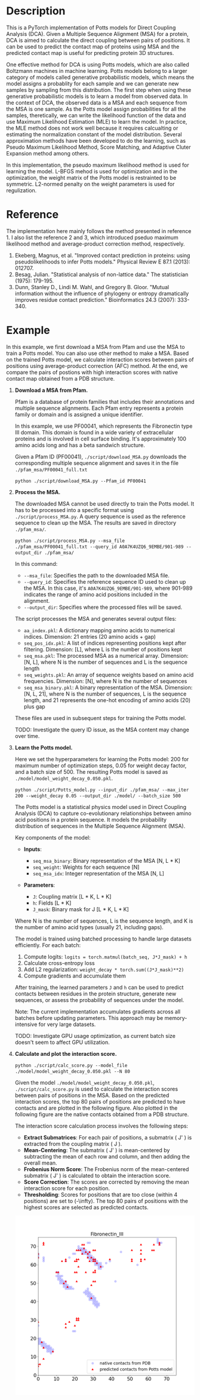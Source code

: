 # Description
This is a PyTorch implementation of Potts models for Direct Coupling Analysis (DCA). 
Given a Multiple Sequence Alignment (MSA) for a protein, DCA is aimed to calculate the direct coupling between pairs of positions.
It can be used to predict the contact map of proteins using MSA and the predicted contact map is useful for 
predicting protein 3D structures.

One effective method for DCA is using Potts models, which are also called Boltzmann machines in machine learning.
Potts models belong to a larger category of models called generative probabilistic models, which means the model 
assigns a probablity for each sample and we can generate new samples by sampling from this distribution.
The first step when using these generative probabilistic models is to learn a model from observed data.
In the context of DCA, the observed data is a MSA and each sequence from the MSA is one sample.
As the Potts model assign probabilities for all the samples, theretically, we can write the likelihood
function of the data and use Maximum Likelihood Estimation (MLE) to learn the model.
In practice, the MLE method does not work well because it requires calcualting or estimating
the normalization constant of the model distribution. Several approximation methods have been developed
to do the learning, such as Pseudo Maximum Likelihood Method, Score Matching, and Adaptive Cluter Expansion method among others.

In this implementation, the pseudo maximum likelihood method is used for learning the model. L-BFGS mehod is used for optimization and 
in the optimization, the weight matrix of the Potts model is restrainted to be symmetric. L2-normed penalty on the weight parameters is used for regulization.

# Reference
The implementation here mainly follows the method presented in reference 1. I also list the reference 2 and 3, which introduced pseduo maximum likelihood method and average-product correction method, respectively.

1. Ekeberg, Magnus, et al. "Improved contact prediction in proteins: using pseudolikelihoods to infer Potts models." Physical Review E 87.1 (2013): 012707.
2. Besag, Julian. "Statistical analysis of non-lattice data." The statistician (1975): 179-195.
3. Dunn, Stanley D., Lindi M. Wahl, and Gregory B. Gloor. "Mutual information without the influence of phylogeny or entropy dramatically improves residue contact prediction." Bioinformatics 24.3 (2007): 333-340.

# Example
In this example, we first download a MSA from Pfam and use the MSA to train a Potts model. You can also use other method to make a MSA. Based on the trained Potts model, we calculate interaction scores between pairs of positions using average-product correction (AFC) method. At the end, we compare the pairs of postions with high interaction scores with native contact map obtained from a PDB structure.

1. **Download a MSA from Pfam.**

   Pfam is a database of protein families that includes their annotations and multiple sequence alignments. Each Pfam entry represents a protein family or domain and is assigned a unique identifier.

   In this example, we use PF00041, which represents the Fibronectin type III domain. This domain is found in a wide variety of extracellular proteins and is involved in cell surface binding. It's approximately 100 amino acids long and has a beta sandwich structure.

   Given a Pfam ID (PF00041), `./script/download_MSA.py` downloads the corresponding multiple sequence alignment and saves it in the file `./pfam_msa/PF00041_full.txt`
   ```
   python ./script/download_MSA.py --Pfam_id PF00041
   ```

2. **Process the MSA.**

   The downloaded MSA cannot be used directly to train the Potts model. It has to be processed into a specific format using `./script/process_MSA.py`. A query sequence is used as the reference sequence to clean up the MSA. The results are saved in directory `./pfam_msa/`.

   ```
   python ./script/process_MSA.py --msa_file ./pfam_msa/PF00041_full.txt --query_id A0A7K4UZQ6_9EMBE/901-989 --output_dir ./pfam_msa/
   ```

   In this command:
   - `--msa_file`: Specifies the path to the downloaded MSA file.
   - `--query_id`: Specifies the reference sequence ID used to clean up the MSA. In this case, it's `A0A7K4UZQ6_9EMBE/901-989`, where 901-989 indicates the range of amino acid positions included in the alignment.
   - `--output_dir`: Specifies where the processed files will be saved.

   The script processes the MSA and generates several output files:
   - `aa_index.pkl`: A dictionary mapping amino acids to numerical indices.
     Dimension: 21 entries (20 amino acids + gap)
   - `seq_pos_idx.pkl`: A list of indices representing positions kept after filtering.
     Dimension: [L], where L is the number of positions kept
   - `seq_msa.pkl`: The processed MSA as a numerical array.
     Dimension: [N, L], where N is the number of sequences and L is the sequence length
   - `seq_weights.pkl`: An array of sequence weights based on amino acid frequencies.
     Dimension: [N], where N is the number of sequences
   - `seq_msa_binary.pkl`: A binary representation of the MSA.
     Dimension: [N, L, 21], where N is the number of sequences, L is the sequence length, and 21 represents the one-hot encoding of amino acids (20) plus gap

   These files are used in subsequent steps for training the Potts model.

   TODO: Investigate the query ID issue, as the MSA content may change over time.

3. **Learn the Potts model.**

   Here we set the hyperparameters for learning the Potts model: 200 for maximum number of optimization steps, 0.05 for weight decay factor, and a batch size of 500. The resulting Potts model is saved as `./model/model_weight_decay_0.050.pkl`.

   ```
   python ./script/Potts_model.py --input_dir ./pfam_msa/ --max_iter 200 --weight_decay 0.05 --output_dir ./model/ --batch_size 500
   ```

   The Potts model is a statistical physics model used in Direct Coupling Analysis (DCA) to capture co-evolutionary relationships between amino acid positions in a protein sequence. It models the probability distribution of sequences in the Multiple Sequence Alignment (MSA).

   Key components of the model:

   - **Inputs**:
     - `seq_msa_binary`: Binary representation of the MSA [N, L * K]
     - `seq_weight`: Weights for each sequence [N]
     - `seq_msa_idx`: Integer representation of the MSA [N, L]

   - **Parameters**:
     - `J`: Coupling matrix [L * K, L * K]
     - `h`: Fields [L * K]
     - `J_mask`: Binary mask for J [L * K, L * K]

   Where N is the number of sequences, L is the sequence length, and K is the number of amino acid types (usually 21, including gaps).

   The model is trained using batched processing to handle large datasets efficiently. For each batch:

   1. Compute logits: `logits = torch.matmul(batch_seq, J*J_mask) + h`
   2. Calculate cross-entropy loss
   3. Add L2 regularization: `weight_decay * torch.sum((J*J_mask)**2)`
   4. Compute gradients and accumulate them

   After training, the learned parameters `J` and `h` can be used to predict contacts between residues in the protein structure, generate new sequences, or assess the probability of sequences under the model.

   Note: The current implementation accumulates gradients across all batches before updating parameters. This approach may be memory-intensive for very large datasets.

   TODO: Investigate GPU usage optimization, as current batch size doesn't seem to affect GPU utilization.

4. **Calculate and plot the interaction score.**

   ```
   python ./script/calc_score.py --model_file ./model/model_weight_decay_0.050.pkl --N 80
   ```
   Given the model `./model/model_weight_decay_0.050.pkl`, `./script/calc_score.py` is used to calculate the interaction scores
   between pairs of positions in the MSA. Based on the predicted interaction scores, the top 80 pairs of positions are predicted
   to have contacts and are plotted in the following figure. Also plotted in the following figure are the native contacts obtained
   from a PDB structure.

   The interaction score calculation process involves the following steps:
   - **Extract Submatrices**: For each pair of positions, a submatrix \( J' \) is extracted from the coupling matrix \( J \).
   - **Mean-Centering**: The submatrix \( J' \) is mean-centered by subtracting the mean of each row and column, and then adding the overall mean.
   - **Frobenius Norm Score**: The Frobenius norm of the mean-centered submatrix \( J' \) is calculated to obtain the interaction score.
   - **Score Correction**: The scores are corrected by removing the mean interaction score for each position.
   - **Thresholding**: Scores for positions that are too close (within 4 positions) are set to \(-\infty\). The top 80 pairs of positions with the highest scores are selected as predicted contacts.

   ![Figure](./output/contact_both.png)
